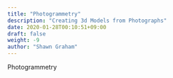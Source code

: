 ```yaml
---
title: "Photogrammetry"
description: "Creating 3d Models from Photographs"
date: 2020-01-28T00:10:51+09:00
draft: false
weight: -9
author: "Shawn Graham"
---
```


Photogrammetry

